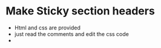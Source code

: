 # Make Sticky section headers

- Html and css are provided
- just read the comments and edit the css code
- 
